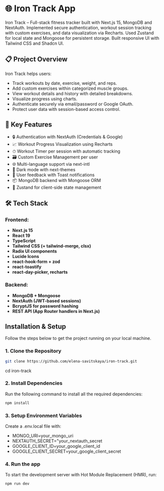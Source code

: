 # 🌐 Iron Track App

Iron Track – Full-stack fitness tracker built with Next.js 15, MongoDB and NextAuth. Implemented secure authentication, workout session tracking with custom exercises, and data visualization via Recharts. Used Zustand for local state and Mongoose for persistent storage. Built responsive UI with Tailwind CSS and Shadcn UI.

## 📋 Project Overview

Iron Track helps users:
- Track workouts by date, exercise, weight, and reps.
- Add custom exercises within categorized muscle groups.
- View workout details and history with detailed breakdowns.
- Visualize progress using charts.
- Authenticate securely via email/password or Google OAuth.
- Protect user data with session-based access control.

## 🧠 Key Features
- 🔒 Authentication with NextAuth (Credentials & Google)
- 📈 Workout Progress Visualization using Recharts
- ⏱ Workout Timer per session with automatic tracking
- 🗃 Custom Exercise Management per user
- 🌐 Multi-language support via next-intl
- 🌙 Dark mode with next-themes
- 💬 User feedback with Toast notifications
- 📦 MongoDB backend with Mongoose ORM
- 💾 Zustand for client-side state management

## 🛠️ Tech Stack
### Frontend:
- **Next.js 15**
- **React 19**
- **TypeScript**
- **Tailwind CSS (+ tailwind-merge, clsx)**
- **Radix UI components**
- **Lucide Icons**
- **react-hook-form + zod**
- **react-toastify**
- **react-day-picker, recharts**

### Backend:
- **MongoDB + Mongoose**
- **NextAuth (JWT-based sessions)**
- **BcryptJS for password hashing**
- **REST API (App Router handlers in Next.js)**

## Installation & Setup

Follow the steps below to get the project running on your local machine.

### 1. Clone the Repository

```bash
git clone https://github.com/elena-savitskaya/iron-track.git
```

cd iron-track

### 2. Install Dependencies

Run the following command to install all the required dependencies:

```bash
npm install
```

### 3. Setup Environment Variables
Create a .env.local file with:

- MONGO_URI=your_mongo_uri
- NEXTAUTH_SECRET="your_nextauth_secret
- GOOGLE_CLIENT_ID=your_google_client_id
- GOOGLE_CLIENT_SECRET=your_google_client_secret


### 4. Run the app

To start the development server with Hot Module Replacement (HMR), run:

```bash
npm run dev
```
